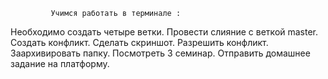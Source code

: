              Учимся работать в терминале :
  Необходимо создать четыре ветки.
  Провести слияние с веткой master.
  Создать конфликт.
  Сделать скриншот.
  Разрешить конфликт.
  Заархивировать папку.
  Посмотреть 3 семинар.
  Отправить домашнее задание на платформу.